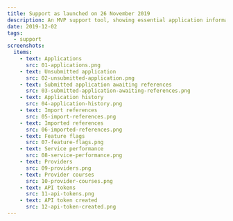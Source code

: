 ```yaml
---
title: Support as launched on 26 November 2019
description: An MVP support tool, showing essential application information
date: 2019-12-02
tags:
  - support
screenshots:
  items:
    - text: Applications
      src: 01-applications.png
    - text: Unsubmitted application
      src: 02-unsubmitted-application.png
    - text: Submitted application awaiting references
      src: 03-submitted-application-awaiting-references.png
    - text: Application history
      src: 04-application-history.png
    - text: Import references
      src: 05-import-references.png
    - text: Imported references
      src: 06-imported-references.png
    - text: Feature flags
      src: 07-feature-flags.png
    - text: Service performance
      src: 08-service-performance.png
    - text: Providers
      src: 09-providers.png
    - text: Provider courses
      src: 10-provider-courses.png
    - text: API tokens
      src: 11-api-tokens.png
    - text: API token created
      src: 12-api-token-created.png
---
```

